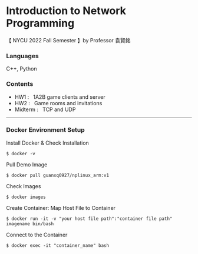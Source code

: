 # Introduction to Network Programming
【 NYCU 2022 Fall Semester 】by Professor 袁賢銘

### Languages
C++, Python 

### Contents
- HW1 : $~$ 1A2B game clients and server
- HW2 : $~$ Game rooms and invitations
- Midterm : $~$ TCP and UDP

<hr>

### Docker Environment Setup

Install Docker & Check Installation
```
$ docker -v
```

Pull Demo Image
```
$ docker pull guanxq0927/nplinux_arm:v1
```
Check Images
```
$ docker images
```

Create Container: Map Host File to Container
```
$ docker run -it -v "your host file path":"container file path" imagename bin/bash
```

Connect to the Container
```
$ docker exec -it "container_name" bash
```
